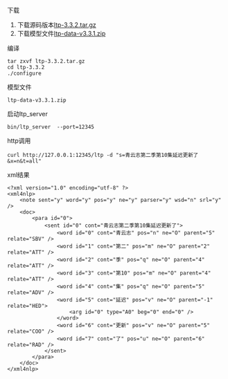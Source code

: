 
下载
>
1. 下载源码版本[ltp-3.3.2.tar.gz](https://github.com/HIT-SCIR/ltp/archive/v3.3.2.tar.gz)
2. 下载模型文件[ltp-data-v3.3.1.zip](https://pan.baidu.com/share/link?shareid=1988562907&uk=2738088569)

编译

```
tar zxvf ltp-3.3.2.tar.gz 
cd ltp-3.3.2
./configure 
```

模型文件

```
ltp-data-v3.3.1.zip
```
启动ltp_server

```
bin/ltp_server  --port=12345
```

http调用

```
curl http://127.0.0.1:12345/ltp -d "s=青云志第二季第10集延迟更新了&x=n&t=all"
```

xml结果

```
<?xml version="1.0" encoding="utf-8" ?>
<xml4nlp>
    <note sent="y" word="y" pos="y" ne="y" parser="y" wsd="n" srl="y" />
    <doc>
        <para id="0">
            <sent id="0" cont="青云志第二季第10集延迟更新了">
                <word id="0" cont="青云志" pos="n" ne="O" parent="5" relate="SBV" />
                <word id="1" cont="第二" pos="m" ne="O" parent="2" relate="ATT" />
                <word id="2" cont="季" pos="q" ne="O" parent="4" relate="ATT" />
                <word id="3" cont="第10" pos="m" ne="O" parent="4" relate="ATT" />
                <word id="4" cont="集" pos="q" ne="O" parent="5" relate="ADV" />
                <word id="5" cont="延迟" pos="v" ne="O" parent="-1" relate="HED">
                    <arg id="0" type="A0" beg="0" end="0" />
                </word>
                <word id="6" cont="更新" pos="v" ne="O" parent="5" relate="COO" />
                <word id="7" cont="了" pos="u" ne="O" parent="6" relate="RAD" />
            </sent>
        </para>
    </doc>
</xml4nlp>
```
